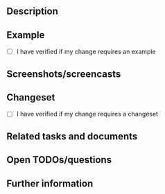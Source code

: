 <!--
PLEASE MAKE SURE TO KEEP THE PR SIZE AT A MINIMUM!
Smaller PRs are easier to review and tend to get merged faster.
Unrelated changes, refactorings, fixes etc. should be made in separate PRs.
-->

## Description

<!--
The description should describe the change you're making.
It will be used as the commit message for the squashed commit once the PR gets merged.
Therefore, make sure to keep the description up-to-date as the PR changes.

PLEASE DESCRIBE WHY YOU'RE MAKING THE CHANGE, NOT WHAT YOU'RE CHANGING.
Reviewers see what you're changing when reviewing the code.
However, they might not understand your motives as to why you're making the change.

Your description should include:
-   The problem you're facing
-   Your solution to the problem
-   An example usage of your change
-->

<!--
Everything below this is intended to help ease reviewing this PR.
Remove all unrelated sections.
-->

## Example

<!--
Make sure to provide an example of your change if your change includes a new API.
This can be either:
-   The implementation in Demo
-   A dev story in Storybook
-   A unit test
-->

-   [ ] I have verified if my change requires an example

## Screenshots/screencasts

<!--
When making a visual change, please provide either screenshots or screencasts.
Hint: For before/after views, you can use a table:

| Before | After |
| --- | --- |
| Link | Link |
-->

## Changeset

<!--
When making a notable change, make sure to add a changeset.
See [CONTRIBUTING.md](https://github.com/vivid-planet/comet/blob/HEAD/CONTRIBUTING.md) for more information.

TL;DR

Add a changeset when:
-   changing the package's public API (`src/index.ts`)
-   fixing a bug
-   making a visual change

Changeset writing guidelines:
-   Use active voice: "Add new thing" vs. "A new thing is added"
-   First line should be the title: "Add new alert component"
-   Provide additional information in the description
-   Use backticks to highlight code: Add new `Alert` component
-   Use bold formatting for "headlines" in the description: **Example**
-->

-   [ ] I have verified if my change requires a changeset

## Related tasks and documents

<!--
Link to related tasks and documents, for instance, https://vivid-planet.atlassian.net/browse/COM-XXX.
MAKE SURE THAT EVERYTHING REQUIRED TO UNDERSTAND YOUR CHANGE IS IN THE PR DESCRIPTION.
Reviewers shouldn't need to review tasks, JIRA conversations etc. to understand what you're doing.
-->

## Open TODOs/questions

<!--
-   [ ] Need to validate that this actually works
-   [ ] Merge parent PR
-->

## Further information

<!--
Further information that helps reviewing the PR, for instance:
-   Alternative solutions you have considered
-   Dependent PRs
-   Links to relevant documentation, blog posts etc.
-->
